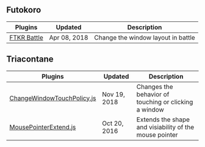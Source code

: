 ## Futokoro
| Plugins                                                                                                            | Updated       | Description                        |
| ------------------------------------------------------------------------------------------------------------------ | ------------- | ---------------------------------- |
| [FTKR Battle](https://raw.githubusercontent.com/RyanBram/RPGMV-Plugins/master/Futokoro/FTKR_BattleWindowLayout.js) | Apr 08, 2018 | Change the window layout in battle |


## Triacontane

| Plugins                                                                                                                              | Updated      | Description                                            |
| ------------------------------------------------------------------------------------------------------------------------------------ | ------------ | ------------------------------------------------------ |
| [ChangeWindowTouchPolicy.js](https://raw.githubusercontent.com/RyanBram/RPGMV-Plugins/master/Triacontane/ChangeWindowTouchPolicy.js) | Nov 19, 2018 | Changes the behavior of touching or clicking a window  |
| [MousePointerExtend.js](https://raw.githubusercontent.com/RyanBram/RPGMV-Plugins/master/Triacontane/MousePointerExtend.js)           | Oct 20, 2016 | Extends the shape and visiability of the mouse pointer |
